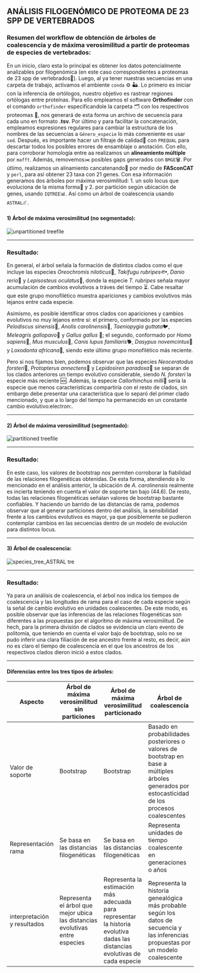 ## ANÁLISIS FILOGENÓMICO DE PROTEOMA DE 23 SPP DE VERTEBRADOS

### Resumen del workflow de obtención de árboles de coalescencia y de máxima verosimilitud a partir de proteomas de especies de vertebrados:

En un inicio, claro esta lo principal es obtener los datos potencialmente analizables por filogenómica (en este caso correspondientes a proteomas de 23 spp de vertebrados:elephant:). Luego, al ya tener nuestras secuencias en una carpeta de trabajo, activamos el ambiente `conda` :gear: :desert:. Lo primero es iniciar con la inferencia de ortólogos, nuestro objetivo es rastrear regiones ortólogas entre proteínas. Para ello empleamos el software __Orthofinder__ con el comando `orthofinder` especificandole la carpeta :card_index_dividers: con los respectivos proteomas :dna:, nos generará de esta forma un archivo de secuencia para cada uno en formato __.tsv__. Por último y para facilitar la concatenación, empleamos expresiones regulares para cambiar la estructura de los nombres de las secuencias a `Género_especie` lo más conveniente es usar `sed`. Después, es importante hacer un filtraje de calidad🔎 con `PREQUAL` para descartar todos los posibles errores de ensamblaje o anotación. Con ello, para corroborar homología entre aa realizamos un __alineamiento múltiple__ por `mafft`. Además, removemos:scissors: posibles gaps generados con `BMGE`:wastebasket:. Por útlimo, realizamos un alinamiento cancatenando:abacus: por medio de __FASconCAT__ y `perl`, para así obtener 23 taxa con 21 genes. Con esa información generamos dos árboles por máxima verosimilitud: 1. un solo locus que evoluciona de la misma forma:round_pushpin: y 2. por partición según ubicación de genes, usando `IQTREE`:bar_chart:. Así como un árbol de coalescencia usando `ASTRAL`:comet:.

#### 1) Árbol de máxima verosimilitud (no segmentado):
![unpartitioned treefile](https://github.com/StivennGutierrez/parcial_bioinformatica/assets/128840301/65473ddb-c357-4b59-a851-ab12b233e02a)

----

### Resultado:
En general, el árbol señala la formación de distintos clados como el que incluye las especies *Oreochromis niloticus*:tropical_fish:, *Takifugu rubripes*:fish:, *Danio rerio*:fried_shrimp: y *Lepisosteus oculatus*:shrimp:, donde la especie *T. rubripes* señala mayor acumulación de cambios evolutivos a tráves del tiempo :hourglass_flowing_sand:. Cabe resaltar que este grupo monofilético muestra apariciones y cambios evolutivos más lejanos entre cada especie.

Asimismo, es posible identificar otros clados con apariciones y cambios evolutivos no muy lejanos entre sí: el primero, conformado por las especies *Pelodiscus sinensis*:turtle:, *Anolis carolinensis*:lizard:, *Taeniopygia guttata*:bird:, *Meleagris gallopavo*:turkey: y *Gallus gallus*	:rooster:; el segundo, conformado por *Homo sapiens*:tipping_hand_person:, *Mus musculus*:mouse2:, *Canis lupus familiaris*:dog2:, *Dasypus novemcintus*:hedgehog: y *Loxodonta africana*:elephant:, siendo este último grupo monofilético más reciente.

Pero si nos fijamos bien, podemos observar que las especies *Neoceratodus forsteri*:penguin:, *Protopterus annectens*:shrimp: y *Lepidosiren paradoxa*:shrimp: se separan de los clados anteriores un tiempo evolutivo considerable, siendo *N. forsteri* la especie más reciente :new:. Además, la especie *Callorhinchus milli*:shark: sería la especie que menos características compartiría con el resto de clados, sin embargo debe presentar una característica que lo separó del primer clado mencionado, y que a lo largo del tiempo ha permanecido en un constante cambio evolutivo:electron:.

---

#### 2) Árbol de máxima verosimilitud (segmentado):
![partitioned treefile](https://github.com/StivennGutierrez/parcial_bioinformatica/assets/128840301/96ca351e-4e38-476b-972a-caff3a851152)

----

### Resultado:
En este caso, los valores de bootstrap nos permiten corroborar la fiabilidad de las relaciones filogenéticas obtenidas. De esta forma, atendiendo a lo mencionado en el análisis anterior, la ubicación de *A. carolinensis* realmente es incierta teniendo en cuenta el valor de soporte tan bajo (44.6). De resto, todas las relaciones filogenéticas señalan valores de bootstrap bastante confiables. Y haciendo un barrido de las distancias de rama, podemos observar que al generar particiones dentro del análisis, la sensibilidad frente a los cambios evolutivos es mayor, ya que posiblemente se pudieron contemplar cambios en las secuencias dentro de un modelo de evolución para distintos locus.

---

#### 3) Árbol de coalescencia:
![species_tree_ASTRAL tre](https://github.com/StivennGutierrez/parcial_bioinformatica/assets/128840301/fe5062a5-2389-4ae2-8b73-322aa6dac1cb)

----

### Resultado:
Ya para un análisis de coalescencia, el árbol nos indica los tiempos de coalescencia y las longitudes de rama para el caso de cada especie según la señal de cambio evolutivo en unidades coalescentes. De este modo, es posible observar que las inferencias de las relaciones filogenéticas son diferentes a las propuestas por el algoritmo de máxima verosimilitud. De hech, para la primera división de clados se evidencia un claro evento de politomía, que teniendo en cuenta el valor bajo de bootstrap, solo no se pudo inferir una clara filiación de ese ancestro frente al resto, es decir, aún no es claro el tiempo de coalescencia en el que los ancestros de los respectivos clados dieron inició a estos clados.

---

#### Diferencias entre los tres tipos de árboles:
| **Aspecto** | **Árbol de máxima verosimilitud sin particiones** | **Árbol de máxima verosimilitud particionado** | **Árbol de coalescencia** |
| --- | --- | --- | --- |
| Valor de soporte | Bootstrap | Bootstrap | Basado en probabilidades posteriores o valores de bootstrap en base a múltiples árboles generados por estocasticidad de los procesos coalescentes |
| Representación rama | Se basa en las distancias filogenéticas | Se basa en las distancias filogenéticas | Representa unidades de tiempo coalescente en generaciones o años |
| interpretación y resultados | Representa el árbol que mejor ubica las distancias evolutivas entre especies | Representa la estimación más adecuada para representar la historia evolutiva dadas las distancias evolutivas de cada especie | Representa la historia genealógica más probable según los datos de secuencia y las inferencias propuestas por un modelo coalescente |
















